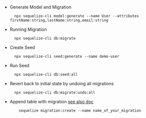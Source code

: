 - Generate Model and Migration

        npx sequelize-cli model:generate --name User --attributes firstName:string,lastName:string,email:string

- Running Migration

        npx sequelize-cli db:migrate

- Create Seed

        npx sequelize-cli seed:generate --name demo-user

- Run Seed

        npx sequelize-cli db:seed:all

- Revert back to initial state by undoing all migrations

        npx sequelize-cli db:migrate:undo:all

- Append table with migration [see also doc](https://sequelize.readthedocs.io/en/latest/docs/migrations/)

          sequelize migration:create --name name_of_your_migration
